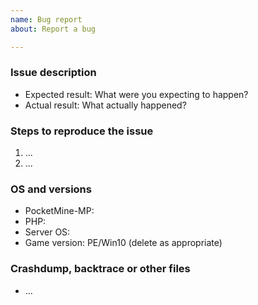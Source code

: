 ```yaml
---
name: Bug report
about: Report a bug

---
```


### Issue description
<!--- Write a short description about the issue -->

<!--- If you are reporting a regression or unexpected behaviour, please include the below information: -->
- Expected result: What were you expecting to happen?
- Actual result: What actually happened?

### Steps to reproduce the issue
<!--- help us find the problem by adding steps to reproduce the issue -->
1. ...
2. ...

### OS and versions
<!--- use the 'version' command in PocketMine-MP

NOTE: LATEST is not a valid version. PocketMine-MP version should include Jenkins build number and/or git commit hash.

NO support whatsoever will be provided for third-party modified variants of PocketMine-MP. Issues relating to third-party modifications will be closed as spam.
-->
* PocketMine-MP: <!-- LATEST IS NOT A VALID VERSION -->
* PHP:
* Server OS:
* Game version: PE/Win10 (delete as appropriate)

### Crashdump, backtrace or other files
* ...